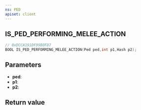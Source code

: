 ```yaml
---
ns: PED
apiset: client
---
```

## IS_PED_PERFORMING_MELEE_ACTION

```c
// 0xDCCA191DF9980FD7
BOOL IS_PED_PERFORMING_MELEE_ACTION(Ped ped,int p1,Hash p2);
```


## Parameters
* **ped**:
* **p1**:
* **p2**:

## Return value